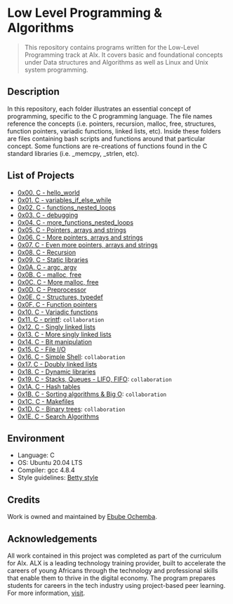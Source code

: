 # Low Level Programming & Algorithms

> This repository contains programs written for the Low-Level Programming track at Alx.
> It covers basic and foundational concepts under Data structures and Algorithms as well as Linux and Unix system programming.

## Description

In this repository, each folder illustrates an essential concept of programming, specific to the C programming language. The file names reference the concepts (i.e. pointers, recursion, malloc, free, structures, function pointers, variadic functions, linked lists, etc). Inside these folders are files containing bash scripts and functions around that particular concept. Some functions are re-creations of functions found in the C standard libraries (i.e. _memcpy, _strlen, etc).

## List of Projects

- [0x00. C - hello_world](https://github.com/Ebube-Ochemba/alx-low_level_programming/tree/master/0x00-hello_world)
- [0x01. C - variables_if_else_while](https://github.com/Ebube-Ochemba/alx-low_level_programming/tree/master/0x01-variables_if_else_while)
- [0x02. C - functions_nested_loops](https://github.com/Ebube-Ochemba/alx-low_level_programming/tree/master/0x02-functions_nested_loops)
- [0x03. C - debugging](https://github.com/Ebube-Ochemba/alx-low_level_programming/tree/master/0x03-debugging)
- [0x04. C - more_functions_nested_loops](https://github.com/Ebube-Ochemba/alx-low_level_programming/tree/master/0x04-more_functions_nested_loops)
- [0x05. C - Pointers, arrays and strings](https://github.com/Ebube-Ochemba/alx-low_level_programming/tree/master/0x05-pointers_arrays_strings)
- [0x06. C - More pointers, arrays and strings](https://github.com/Ebube-Ochemba/alx-low_level_programming/tree/master/0x06-pointers_arrays_strings)
- [0x07. C - Even more pointers, arrays and strings](https://github.com/Ebube-Ochemba/alx-low_level_programming/tree/master/0x07-pointers_arrays_strings)
- [0x08. C - Recursion](https://github.com/Ebube-Ochemba/alx-low_level_programming/tree/master/0x08-recursion)
- [0x09. C - Static libraries](https://github.com/Ebube-Ochemba/alx-low_level_programming/tree/master/0x09-static_libraries)
- [0x0A. C - argc, argv](https://github.com/Ebube-Ochemba/alx-low_level_programming/tree/master/0x0A-argc_argv)
- [0x0B. C - malloc, free](https://github.com/Ebube-Ochemba/alx-low_level_programming/tree/master/0x0B-malloc_free)
- [0x0C. C - More malloc, free](https://github.com/Ebube-Ochemba/alx-low_level_programming/tree/master/0x0C-more_malloc_free)
- [0x0D. C - Preprocessor](https://github.com/Ebube-Ochemba/alx-low_level_programming/tree/master/0x0D-preprocessor)
- [0x0E. C - Structures, typedef](https://github.com/Ebube-Ochemba/alx-low_level_programming/tree/master/0x0E-structures_typedef)
- [0x0F. C - Function pointers](https://github.com/Ebube-Ochemba/alx-low_level_programming/tree/master/0x0F-function_pointers)
- [0x10. C - Variadic functions](https://github.com/Ebube-Ochemba/alx-low_level_programming/tree/master/0x10-variadic_functions)
- [0x11. C - printf](https://github.com/Ebube-Ochemba/printf): `collaboration`
- [0x12. C - Singly linked lists](https://github.com/Ebube-Ochemba/alx-low_level_programming/tree/master/0x12-singly_linked_lists)
- [0x13. C - More singly linked lists](https://github.com/Ebube-Ochemba/alx-low_level_programming/tree/master/0x13-more_singly_linked_lists)
- [0x14. C - Bit manipulation](https://github.com/Ebube-Ochemba/alx-low_level_programming/tree/master/0x14-bit_manipulation)
- [0x15. C - File I/O](https://github.com/Ebube-Ochemba/alx-low_level_programming/tree/master/0x15-file_io)
- [0x16. C - Simple Shell](https://github.com/nour-rayann/simple_shell): `collaboration`
- [0x17. C - Doubly linked lists](https://github.com/Ebube-Ochemba/alx-low_level_programming/tree/master/0x17-doubly_linked_lists)
- [0x18. C - Dynamic libraries](https://github.com/Ebube-Ochemba/alx-low_level_programming/tree/master/0x18-dynamic_libraries)
- [0x19. C - Stacks, Queues - LIFO, FIFO](https://github.com/Ebube-Ochemba/monty): `collaboration`
- [0x1A. C - Hash tables](https://github.com/Ebube-Ochemba/alx-low_level_programming/tree/master/0x1A-hash_tables)
- [0x1B. C - Sorting algorithms & Big O](https://github.com/Ebube-Ochemba/sorting_algorithms): `collaboration`
- [0x1C. C - Makefiles](https://github.com/Ebube-Ochemba/alx-low_level_programming/tree/master/0x1C-makefiles)
- [0x1D. C - Binary trees](https://github.com/Ebube-Ochemba/binary_trees): `collaboration`
- [0x1E. C - Search Algorithms](https://github.com/Ebube-Ochemba/alx-low_level_programming/tree/master/0x1E-search_algorithms)

## Environment

- Language: C
- OS: Ubuntu 20.04 LTS
- Compiler: gcc 4.8.4
- Style guidelines: [Betty style](https://github.com/holbertonschool/Betty/wiki)

## Credits

Work is owned and maintained by [Ebube Ochemba](https://twitter.com/ebube116).

## Acknowledgements

All work contained in this project was completed as part of the curriculum for Alx. ALX is a leading technology training provider, built to accelerate the careers of young Africans through the technology and professional skills that enable them to thrive in the digital economy. The program prepares students for careers in the tech industry using project-based peer learning. For more information, [visit](https://www.alxafrica.com/).
